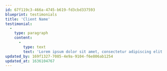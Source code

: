 ```yaml
---
id: 67f119c3-466a-4745-b619-fd3cbd337593
blueprint: testimonials
title: 'Client Name'
testimonial:
  -
    type: paragraph
    content:
      -
        type: text
        text: 'Lorem ipsum dolor sit amet, consectetur adipiscing elit. Nunc at faucibus justo. Integer non turpis sit amet magna lobortis accumsan vel sed lectus. Curabitur sapien libero, laoreet a facilisis quis, sollicitudin vitae turpis. Aenean tellus augue, placerat vel sapien efficitur, molestie varius diam. Nam in condimentum massa. Quisque placerat tempus.'
updated_by: 169f1327-7085-4e9a-9104-f6e806ab1254
updated_at: 1636104767
---
```


